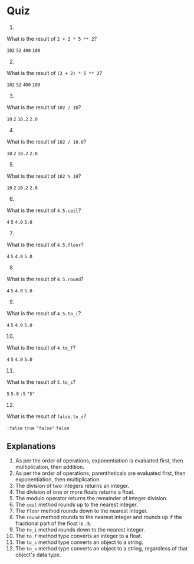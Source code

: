 # Quiz

1. <quiz>
  <question>
      <p>What is the result of <code>2 + 2 * 5 ** 2</code>?</p>
      <answer><code>102</code></answer>
      <answer correct><code>52</code></answer>
      <answer><code>400</code></answer>
      <answer><code>100</code></answer>
  </question>
</quiz>

2. <quiz>
  <question>
      <p>What is the result of <code>(2 + 2) * 5 ** 2</code>?</p>
      <answer><code>102</code></answer>
      <answer><code>52</code></answer>
      <answer><code>400</code></answer>
      <answer correct><code>100</code></answer>
  </question>
</quiz>

3. <quiz>
  <question>
      <p>What is the result of <code>102 / 10</code>?</p>
      <answer correct><code>10</code></answer>
      <answer><code>2</code></answer>
      <answer><code>10.2</code></answer>
      <answer><code>2.0</code></answer>
  </question>
</quiz>

4. <quiz>
  <question>
      <p>What is the result of <code>102 / 10.0</code>?</p>
      <answer><code>10</code></answer>
      <answer><code>2</code></answer>
      <answer correct><code>10.2</code></answer>
      <answer><code>2.0</code></answer>
  </question>
</quiz>

5. <quiz>
  <question>
      <p>What is the result of <code>102 % 10</code>?</p>
      <answer><code>10</code></answer>
      <answer correct><code>2</code></answer>
      <answer><code>10.2</code></answer>
      <answer><code>2.0</code></answer>
  </question>
</quiz>

6. <quiz>
  <question>
      <p>What is the result of <code>4.5.ceil</code>?</p>
      <answer><code>4</code></answer>
      <answer correct><code>5</code></answer>
      <answer><code>4.0</code></answer>
      <answer><code>5.0</code></answer>
  </question>
</quiz>

7. <quiz>
  <question>
      <p>What is the result of <code>4.5.floor</code>?</p>
      <answer correct><code>4</code></answer>
      <answer><code>5</code></answer>
      <answer><code>4.0</code></answer>
      <answer><code>5.0</code></answer>
  </question>
</quiz>

8. <quiz>
  <question>
      <p>What is the result of <code>4.5.round</code>?</p>
      <answer><code>4</code></answer>
      <answer correct><code>5</code></answer>
      <answer><code>4.0</code></answer>
      <answer><code>5.0</code></answer>
  </question>
</quiz>

9. <quiz>
  <question>
      <p>What is the result of <code>4.5.to_i</code>?</p>
      <answer correct><code>4</code></answer>
      <answer><code>5</code></answer>
      <answer><code>4.0</code></answer>
      <answer><code>5.0</code></answer>
  </question>
</quiz>

10. <quiz>
  <question>
      <p>What is the result of <code>4.to_f</code>?</p>
      <answer><code>4</code></answer>
      <answer><code>5</code></answer>
      <answer correct><code>4.0</code></answer>
      <answer><code>5.0</code></answer>
  </question>
</quiz>

11. <quiz>
  <question>
      <p>What is the result of <code>5.to_s</code>?</p>
      <answer><code>5</code></answer>
      <answer><code>5.0</code></answer>
      <answer><code>:5</code></answer>
      <answer correct><code>"5"</code></answer>
  </question>
</quiz>

12. <quiz>
  <question>
      <p>What is the result of <code>false.to_s</code>?</p>
      <answer><code>:false</code></answer>
      <answer><code>true</code></answer>
      <answer correct><code>"false"</code></answer>
      <answer><code>false</code></answer>
  </question>
</quiz>


## Explanations

1. As per the order of operations, exponentiation is evaluated first, then multiplication, then addition.
2. As per the order of operations, parentheticals are evaluated first, then exponentiation, then multiplication.
3. The division of two integers returns an integer.
4. The division of one or more floats returns a float.
5. The modulo operator returns the remainder of integer division.
6. The `ceil` method rounds up to the nearest integer.
7. The `floor` method rounds down to the nearest integer.
8. The `round` method rounds to the nearest integer and rounds up if the fractional part of the float is `.5`.
9. The `to_i` method rounds down to the nearest integer.
10. The `to_f` method type converts an integer to a float.
11. The `to_s` method type converts an object to a string.
12. The `to_s` method type converts an object to a string, regardless of that object's data type.
